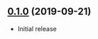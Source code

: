 ## [0.1.0] (2019-09-21)

- Initial release

[0.1.0]: https://github.com/RustSec/rustsec-admin/pull/4
